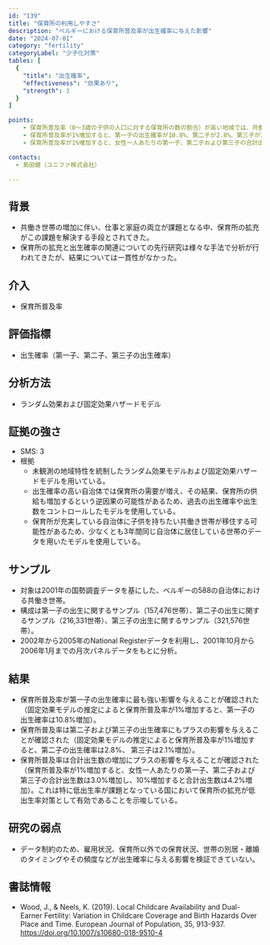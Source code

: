 ```yaml
---
id: "139"
title: "保育所の利用しやすさ"
description: "ベルギーにおける保育所普及率が出生確率に与えた影響"
date: "2024-07-01"
category: "fertility"
categoryLabel: "少子化対策"
tables: [
  {
    "title": "出生確率",
    "effectiveness": "効果あり",
    "strength": 3
  }
]

points:
    - 保育所普及率（0〜3歳の子供の人口に対する保育所の数の割合）が高い地域では、共働き世帯の出生確率が増加した。
    - 保育所普及率が1%増加すると、第一子の出生確率が10.8%、第二子が2.8%、第三子が2.1%それぞれ増加した。
    - 保育所普及率が1%増加すると、女性一人あたりの第一子、第二子および第三子の合計出生数は3.0%増加し、10%増加すると合計出生数は4.2%増加した。

contacts:
  - 島田健（ユニファ株式会社）

---
```


## 背景 
- 共働き世帯の増加に伴い、仕事と家庭の両立が課題となる中、保育所の拡充がこの課題を解決する手段とされてきた。
- 保育所の拡充と出生確率の関連についての先行研究は様々な手法で分析が行われてきたが、結果については一貫性がなかった。

## 介入
- 保育所普及率

## 評価指標
- 出生確率（第一子、第二子、第三子の出生確率）

## 分析方法
- ランダム効果および固定効果ハザードモデル

## 証拠の強さ
- SMS: 3
- 根拠 
    - 未観測の地域特性を統制したランダム効果モデルおよび固定効果ハザードモデルを用いている。
    - 出生確率の高い自治体では保育所の需要が増え、その結果、保育所の供給も増加するという逆因果の可能性があるため、過去の出生確率や出生数をコントロールしたモデルを使用している。
    - 保育所が充実している自治体に子供を持ちたい共働き世帯が移住する可能性があるため、少なくとも3年間同じ自治体に居住している世帯のデータを用いたモデルを使用している。

## サンプル
- 対象は2001年の国勢調査データを基にした、ベルギーの588の自治体における共働き世帯。
- 構成は第一子の出生に関するサンプル（157,476世帯）、第二子の出生に関するサンプル（216,331世帯）、第三子の出生に関するサンプル（321,576世帯）。
- 2002年から2005年のNational Registerデータを利用し、2001年10月から2006年1月までの月次パネルデータをもとに分析。

## 結果
- 保育所普及率が第一子の出生確率に最も強い影響を与えることが確認された（固定効果モデルの推定によると保育所普及率が1%増加すると、第一子の出生確率は10.8%増加）。
- 保育所普及率は第二子および第三子の出生確率にもプラスの影響を与えることが確認された（固定効果モデルの推定によると保育所普及率が1%増加すると、第二子の出生確率は2.8%、 第三子は2.1%増加）。
- 保育所普及率は合計出生数の増加にプラスの影響を与えることが確認された（保育所普及率が1%増加すると、女性一人あたりの第一子、第二子および第三子の合計出生数は3.0%増加し、10%増加すると合計出生数は4.2%増加）。これは特に低出生率が課題となっている国において保育所の拡充が低出生率対策として有効であることを示唆している。

## 研究の弱点
- データ制約のため、雇用状況、保育所以外での保育状況、世帯の別居・離婚のタイミングやその頻度などが出生確率に与える影響を検証できていない。

## 書誌情報
- Wood, J., & Neels, K. (2019). Local Childcare Availability and Dual-Earner Fertility: Variation in Childcare Coverage and Birth Hazards Over Place and Time. European Journal of Population, 35, 913-937. https://doi.org/10.1007/s10680-018-9510-4
